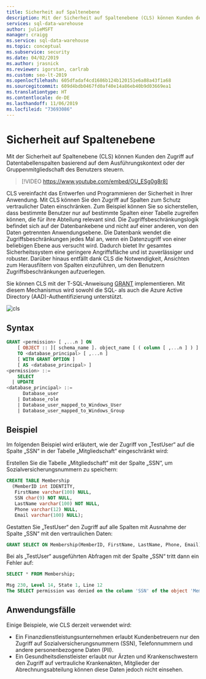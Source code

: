 ```yaml
---
title: Sicherheit auf Spaltenebene
description: Mit der Sicherheit auf Spaltenebene (CLS) können Kunden den Zugriff auf Datentabellenspalten basierend auf dem Ausführungskontext oder der Gruppenmitgliedschaft des Benutzers steuern. CLS vereinfacht das Entwerfen und Programmieren der Sicherheit in Ihrer Anwendung. Mit CLS können Sie den Zugriff auf Spalten einschränken.
services: sql-data-warehouse
author: julieMSFT
manager: craigg
ms.service: sql-data-warehouse
ms.topic: conceptual
ms.subservice: security
ms.date: 04/02/2019
ms.author: jrasnick
ms.reviewer: igorstan, carlrab
ms.custom: seo-lt-2019
ms.openlocfilehash: 605dfadaf4cd1686b124b120151e6a88a43f1a68
ms.sourcegitcommit: 609d4bdb0467fd0af40e14a86eb40b9d03669ea1
ms.translationtype: HT
ms.contentlocale: de-DE
ms.lasthandoff: 11/06/2019
ms.locfileid: "73693086"
---
```

# <a name="column-level-security"></a>Sicherheit auf Spaltenebene
Mit der Sicherheit auf Spaltenebene (CLS) können Kunden den Zugriff auf Datentabellenspalten basierend auf dem Ausführungskontext oder der Gruppenmitgliedschaft des Benutzers steuern.

> [!VIDEO https://www.youtube.com/embed/OU_ESg0g8r8]

CLS vereinfacht das Entwerfen und Programmieren der Sicherheit in Ihrer Anwendung. Mit CLS können Sie den Zugriff auf Spalten zum Schutz vertraulicher Daten einschränken. Zum Beispiel können Sie so sicherstellen, dass bestimmte Benutzer nur auf bestimmte Spalten einer Tabelle zugreifen können, die für ihre Abteilung relevant sind. Die Zugriffsbeschränkungslogik befindet sich auf der Datenbankebene und nicht auf einer anderen, von den Daten getrennten Anwendungsebene. Die Datenbank wendet die Zugriffsbeschränkungen jedes Mal an, wenn ein Datenzugriff von einer beliebigen Ebene aus versucht wird. Dadurch bietet Ihr gesamtes Sicherheitssystem eine geringere Angriffsfläche und ist zuverlässiger und robuster. Darüber hinaus entfällt dank CLS die Notwendigkeit, Ansichten zum Herausfiltern von Spalten einzuführen, um den Benutzern Zugriffsbeschränkungen aufzuerlegen.

Sie können CLS mit der T-SQL-Anweisung [GRANT](https://docs.microsoft.com/sql/t-sql/statements/grant-transact-sql) implementieren. Mit diesem Mechanismus wird sowohl die SQL- als auch die Azure Active Directory (AAD)-Authentifizierung unterstützt.

![cls](./media/column-level-security/cls.png)

## <a name="syntax"></a>Syntax

```sql
GRANT <permission> [ ,...n ] ON
    [ OBJECT :: ][ schema_name ]. object_name [ ( column [ ,...n ] ) ]
    TO <database_principal> [ ,...n ]
    [ WITH GRANT OPTION ]
    [ AS <database_principal> ]
<permission> ::=
    SELECT
  | UPDATE
<database_principal> ::=
      Database_user
    | Database_role
    | Database_user_mapped_to_Windows_User
    | Database_user_mapped_to_Windows_Group
```

## <a name="example"></a>Beispiel
Im folgenden Beispiel wird erläutert, wie der Zugriff von „TestUser“ auf die Spalte „SSN“ in der Tabelle „Mitgliedschaft“ eingeschränkt wird:

Erstellen Sie die Tabelle „Mitgliedschaft“ mit der Spalte „SSN“, um Sozialversicherungsnummern zu speichern:

```sql
CREATE TABLE Membership
  (MemberID int IDENTITY,
   FirstName varchar(100) NULL,
   SSN char(9) NOT NULL,
   LastName varchar(100) NOT NULL,
   Phone varchar(12) NULL,
   Email varchar(100) NULL);
```

Gestatten Sie „TestUser“ den Zugriff auf alle Spalten mit Ausnahme der Spalte „SSN“ mit den vertraulichen Daten:

```sql
GRANT SELECT ON Membership(MemberID, FirstName, LastName, Phone, Email) TO TestUser;
```

Bei als „TestUser“ ausgeführten Abfragen mit der Spalte „SSN“ tritt dann ein Fehler auf:

```sql
SELECT * FROM Membership;

Msg 230, Level 14, State 1, Line 12
The SELECT permission was denied on the column 'SSN' of the object 'Membership', database 'CLS_TestDW', schema 'dbo'.
```

## <a name="use-cases"></a>Anwendungsfälle
Einige Beispiele, wie CLS derzeit verwendet wird:
- Ein Finanzdienstleistungsunternehmen erlaubt Kundenbetreuern nur den Zugriff auf Sozialversicherungsnummern (SSN), Telefonnummern und andere personenbezogene Daten (PII).
- Ein Gesundheitsdienstleister erlaubt nur Ärzten und Krankenschwestern den Zugriff auf vertrauliche Krankenakten, Mitglieder der Abrechnungsabteilung können diese Daten jedoch nicht einsehen.

